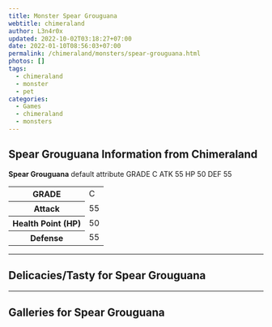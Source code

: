 ```yaml
---
title: Monster Spear Grouguana
webtitle: chimeraland
author: L3n4r0x
updated: 2022-10-02T03:18:27+07:00
date: 2022-01-10T08:56:03+07:00
permalink: /chimeraland/monsters/spear-grouguana.html
photos: []
tags:
  - chimeraland
  - monster
  - pet
categories:
  - Games
  - chimeraland
  - monsters
---
```


<section id="bootstrap-wrapper"><link rel="stylesheet" href="https://rawcdn.githack.com/dimaslanjaka/Web-Manajemen/0c3b5aa1813bd4abcd2c11bf3e37928b15c28664/css/bootstrap-5-3-0-alpha3-wrapper.css"/><h2 id="attribute">Spear Grouguana Information from Chimeraland</h2><p><b>Spear Grouguana</b> default attribute GRADE C ATK 55 HP 50 DEF 55<table><tr><th>GRADE</th><td>C</td></tr><tr><th>Attack</th><td>55</td></tr><tr><th>Health Point (HP)</th><td>50</td></tr><tr><th>Defense</th><td>55</td></tr></table></p><hr/><h2 id="delicacies">Delicacies/Tasty for Spear Grouguana</h2><div class="bg-dark text-light"></div><hr/><div id="gallery"><h2>Galleries for Spear Grouguana</h2><div class="row"></div></div></section>